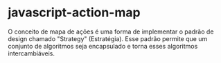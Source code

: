 # javascript-action-map
O conceito de mapa de ações é uma forma de implementar o padrão de design chamado "Strategy" (Estratégia). Esse padrão permite que um conjunto de algoritmos seja encapsulado e torna esses algoritmos intercambiáveis. 
